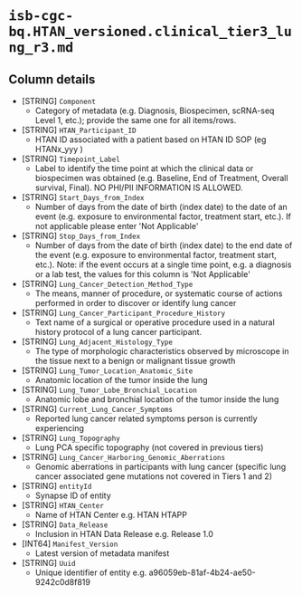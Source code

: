# `isb-cgc-bq.HTAN_versioned.clinical_tier3_lung_r3.md`

## Column details

* [STRING]    `Component`
  - Category of metadata (e.g. Diagnosis, Biospecimen, scRNA-seq Level 1, etc.); provide the same one for all items/rows.
* [STRING]    `HTAN_Participant_ID`
  - HTAN ID associated with a patient based on HTAN ID SOP (eg HTANx_yyy )
* [STRING]    `Timepoint_Label`
  - Label to identify the time point at which the clinical data or biospecimen was obtained (e.g. Baseline, End of Treatment, Overall survival, Final). NO PHI/PII INFORMATION IS ALLOWED.
* [STRING]    `Start_Days_from_Index`
  - Number of days from the date of birth (index date) to the date of an event (e.g. exposure to environmental factor, treatment start, etc.). If not applicable please enter 'Not Applicable'
* [STRING]    `Stop_Days_from_Index`
  - Number of days from the date of birth (index date) to the end date of the event (e.g. exposure to environmental factor, treatment start, etc.). Note: if the event occurs at a single time point, e.g. a diagnosis or a lab test, the values for this column is 'Not Applicable'
* [STRING]    `Lung_Cancer_Detection_Method_Type`
  - The means, manner of procedure, or systematic course of actions performed in order to discover or identify lung cancer
* [STRING]    `Lung_Cancer_Participant_Procedure_History`
  - Text name of a surgical or operative procedure used in a natural history protocol of a lung cancer participant.
* [STRING]    `Lung_Adjacent_Histology_Type`
  - The type of morphologic characteristics observed by microscope in the tissue next to a benign or malignant tissue growth
* [STRING]    `Lung_Tumor_Location_Anatomic_Site`
  - Anatomic location of the tumor inside the lung
* [STRING]    `Lung_Tumor_Lobe_Bronchial_Location`
  - Anatomic lobe and bronchial location of the tumor inside the lung
* [STRING]    `Current_Lung_Cancer_Symptoms`
  - Reported lung cancer related symptoms person is currently experiencing
* [STRING]    `Lung_Topography`
  - Lung PCA specific topography (not covered in previous tiers)
* [STRING]    `Lung_Cancer_Harboring_Genomic_Aberrations`
  - Genomic aberrations in participants with lung cancer (specific lung cancer associated gene mutations not covered in Tiers 1 and 2)
* [STRING]    `entityId`
  - Synapse ID of entity
* [STRING]    `HTAN_Center`
  - Name of HTAN Center e.g. HTAN HTAPP
* [STRING]    `Data_Release`
  - Inclusion in HTAN Data Release e.g. Release 1.0
* [INT64]    `Manifest_Version`
  - Latest version of metadata manifest
* [STRING]    `Uuid`
  - Unique identifier of entity e.g. a96059eb-81af-4b24-ae50-9242c0d8f819

